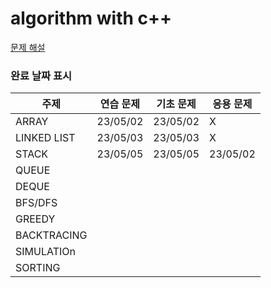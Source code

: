# algorithm with c++


[문제 해설](https://velog.io/@gracemjy)

### 완료 날짜 표시
| 주제                  | 연습 문제    | 기초 문제       | 응용 문제 |
|-------------------|----------|-------------|-------|
| ARRAY             | 23/05/02 | 23/05/02 | X  |
| LINKED LIST       |  23/05/03 | 23/05/03  |  X  |
| STACK             | 23/05/05  | 23/05/05  | 23/05/02  |
| QUEUE             |   |   |       |
| DEQUE             |   |   |       |
| BFS/DFS           |   |   |       |
| GREEDY            |   |   |       |
| BACKTRACING       |   |   |       |
| SIMULATIOn        |   |   |       |
| SORTING           |   |   |       |
